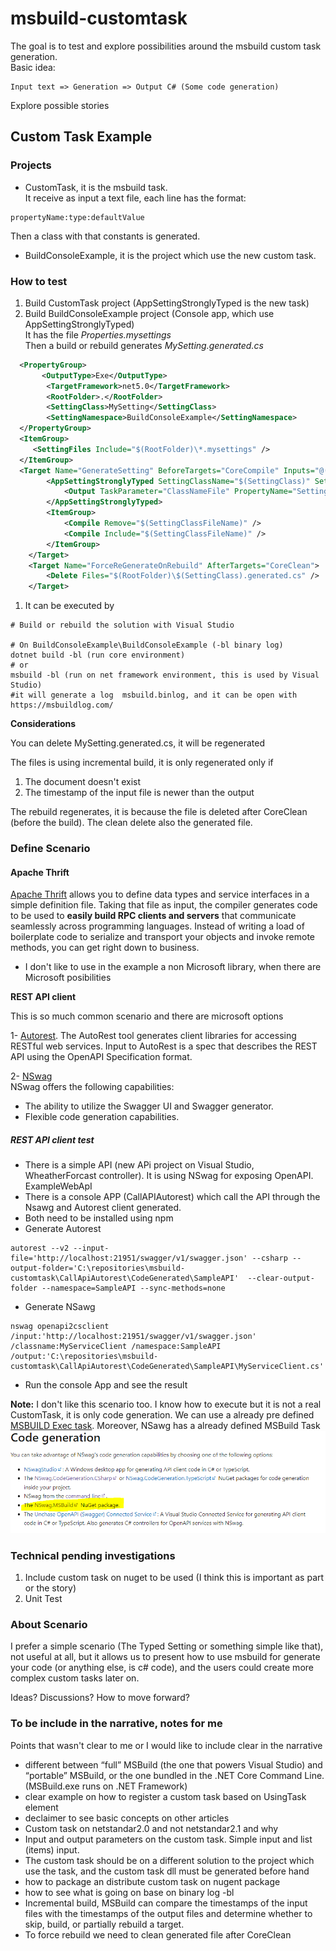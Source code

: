 # msbuild-customtask

The goal is to test and explore possibilities around the msbuild custom task generation.  
Basic idea:

```
Input text => Generation => Output C# (Some code generation)
```

Explore possible stories

## Custom Task Example

### Projects

- CustomTask, it is the msbuild task.  
  It receive as input a text file, each line has the format:

```
propertyName:type:defaultValue
```

Then a class with that constants is generated.

- BuildConsoleExample, it is the project which use the new custom task.

### How to test

1. Build CustomTask project (AppSettingStronglyTyped is the new task)
1. Build BuildConsoleExample project (Console app, which use AppSettingStronglyTyped)  
   It has the file _Properties.mysettings_  
   Then a build or rebuild generates _MySetting.generated.cs_

```xml
  <PropertyGroup>
	   <OutputType>Exe</OutputType>
		<TargetFramework>net5.0</TargetFramework>
		<RootFolder>.</RootFolder>
		<SettingClass>MySetting</SettingClass>
		<SettingNamespace>BuildConsoleExample</SettingNamespace>
  </PropertyGroup>
  <ItemGroup>
	 <SettingFiles Include="$(RootFolder)\*.mysettings" />
  </ItemGroup>
  <Target Name="GenerateSetting" BeforeTargets="CoreCompile" Inputs="@(SettingFiles)" Outputs="$(RootFolder)\$(SettingClass).generated.cs">
		<AppSettingStronglyTyped SettingClassName="$(SettingClass)" SettingNamespaceName="$(SettingNamespace)" SettingFiles="@(SettingFiles)">
			<Output TaskParameter="ClassNameFile" PropertyName="SettingClassFileName" />
		</AppSettingStronglyTyped>
		<ItemGroup>
			<Compile Remove="$(SettingClassFileName)" />
			<Compile Include="$(SettingClassFileName)" />
		</ItemGroup>
	</Target>
	<Target Name="ForceReGenerateOnRebuild" AfterTargets="CoreClean">
		<Delete Files="$(RootFolder)\$(SettingClass).generated.cs" />
	</Target>
```

1. It can be executed by

```dotnetcli
# Build or rebuild the solution with Visual Studio

# On BuildConsoleExample\BuildConsoleExample (-bl binary log)
dotnet build -bl (run core environment)
# or
msbuild -bl (run on net framework environment, this is used by Visual Studio)
#it will generate a log  msbuild.binlog, and it can be open with https://msbuildlog.com/
```

**Considerations**

You can delete MySetting.generated.cs, it will be regenerated

The files is using incremental build, it is only regenerated only if

1. The document doesn't exist
2. The timestamp of the input file is newer than the output

The rebuild regenerates, it is because the file is deleted after CoreClean (before the build). The clean delete also the generated file.

### Define Scenario

#### Apache Thrift

[Apache Thrift](https://thrift.apache.org/) allows you to define data types and service interfaces in a simple definition file. Taking that file as input, the compiler generates code to be used to **easily build RPC clients and servers** that communicate seamlessly across programming languages. Instead of writing a load of boilerplate code to serialize and transport your objects and invoke remote methods, you can get right down to business.

- I don't like to use in the example a non Microsoft library, when there are Microsoft posibilities

**REST API client**

This is so much common scenario and there are microsoft options

1- [Autorest](https://github.com/Azure/autorest). The AutoRest tool generates client libraries for accessing RESTful web services. Input to AutoRest is a spec that describes the REST API using the OpenAPI Specification format.

2- [NSwag](https://docs.microsoft.com/aspnet/core/tutorials/getting-started-with-nswag?view=aspnetcore-6.0&tabs=visual-studio#code-generation)  
NSwag offers the following capabilities:

- The ability to utilize the Swagger UI and Swagger generator.
- Flexible code generation capabilities.

##### REST API client test

- There is a simple API (new APi project on Visual Studio, WheatherForcast controller). It is using NSwag for exposing OpenAPI. ExampleWebApI
- There is a console APP (CallAPIAutorest) which call the API through the Nsawg and Autorest client generated.
- Both need to be installed using npm
- Generate Autorest

```dotnetcli
autorest --v2 --input-file='http://localhost:21951/swagger/v1/swagger.json' --csharp --output-folder='C:\repositories\msbuild-customtask\CallApiAutorest\CodeGenerated\SampleAPI'  --clear-output-folder --namespace=SampleAPI --sync-methods=none
```

- Generate NSawg

```dotnetcli
nswag openapi2csclient /input:'http://localhost:21951/swagger/v1/swagger.json'  /classname:MyServiceClient /namespace:SampleAPI /output:'C:\repositories\msbuild-customtask\CallApiAutorest\CodeGenerated\SampleAPI\MyServiceClient.cs'
```

- Run the console App and see the result

**Note:** I don't like this scenario too. I know how to execute but it is not a real CustomTask, it is only code generation. We can use a already pre defined [MSBUILD Exec task](https://docs.microsoft.com/visualstudio/msbuild/exec-task?view=vs-2022). Moreover, NSawg has a already defined MSBuild Task  
![msnuild nsawg](./nsawg-msbuild.PNG)

### Technical pending investigations

1. Include custom task on nuget to be used (I think this is important as part or the story)
1. Unit Test

### About Scenario

I prefer a simple scenario (The Typed Setting or something simple like that), not useful at all, but it allows us to present how to use msbuild for generate your code (or anything else, is c# code), and the users could create more complex custom tasks later on.

Ideas? Discussions?
How to move forward?

### To be include in the narrative, notes for me

Points that wasn't clear to me or I would like to include clear in the narrative

- different between “full” MSBuild (the one that powers Visual Studio) and “portable” MSBuild, or the one bundled in the .NET Core Command Line. (MSBuild.exe runs on .NET Framework)
- clear example on how to register a custom task based on UsingTask element
- declaimer to see basic concepts on other articles
- Custom task on netstandar2.0 and not netstandar2.1 and why
- Input and output parameters on the custom task. Simple input and list (items) input.
- The custom task should be on a different solution to the project which use the task, and the custom task dll must be generated before hand
- how to package an distribute custom task on nugent package
- how to see what is going on base on binary log -bl
- Incremental build, MSBuild can compare the timestamps of the input files with the timestamps of the output files and determine whether to skip, build, or partially rebuild a target.
- To force rebuild we need to clean generated file after CoreClean
